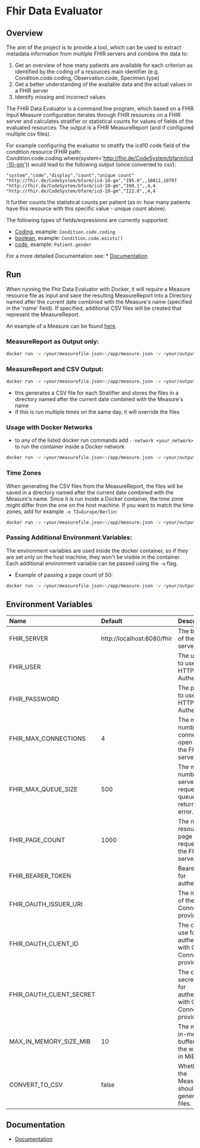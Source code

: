 # Fhir Data Evaluator

## Overview

The aim of the project is to provide a tool, which can be used to extract metadata information from multiple FHIR servers and combine the data to:
1. Get an overview of how many patients are available for each criterion as identified by the coding of a resources main identifier (e.g. Condition.code.coding, Observation.code, Specimen.type)
2. Get a better understanding of the available data and the actual values in a FHIR server
3. Identify missing and incorrect values

The FHIR Data Evaluator is a command line program, which based on a FHIR Input Measure configuration iterates through FHIR resources on a FHIR server
and calculates stratifier or statistical counts for values of fields of the evaluated resources. The output is a FHIR MeasureReport (and if configured multiple csv files).

For example configuring the evaluator to stratify the icd10 code field of the condition resource (FHIR path: Condition.code.coding.where(system='http://fhir.de/CodeSystem/bfarm/icd-10-gm'))
would lead to the following output (once converted to csv):

```csv
"system","code","display","count","unique count"
"http://fhir.de/CodeSystem/bfarm/icd-10-gm","I95.0",,10811,10797
"http://fhir.de/CodeSystem/bfarm/icd-10-gm","I60.1",,4,4
"http://fhir.de/CodeSystem/bfarm/icd-10-gm","I22.8",,4,4
```
It further counts the statistical counts per patient (as in: how many patients have this resource with this specific value - unique count above).

The following types of fields/expressions are currently supported:

* [Coding](https://www.hl7.org/fhir/datatypes.html#Coding), example: `Condition.code.coding`
* [boolean](https://www.hl7.org/fhir/datatypes.html#boolean), example: `Condition.code.exists()`
* [code](https://www.hl7.org/fhir/datatypes.html#code), example: `Patient.gender`

For a more detailed Documentation see: * [Documentation](Documentation/Documentation.md)

## Run

When running the Fhir Data Evaluator with Docker, it will require a Measure resource file as input and save the resulting
MeasureReport into a Directory named after the current date combined with the Measure's name (specified in the 'name' field).
If specified, additional CSV files will be created that represent the MeasureReport.

An example of a Measure can be found [here](Documentation/example-measures/example-measure-1.json).

### MeasureReport as Output only:
```sh
docker run -v <your/measurefile.json>:/app/measure.json -v <your/output/dir>:/app/output -e FHIR_SERVER=<http://your-fhir-server/fhir> -it ghcr.io/medizininformatik-initiative/fhir-data-evaluator:1.0.0
```
### MeasureReport and CSV Output:

```sh
docker run -v <your/measurefile.json>:/app/measure.json -v <your/output/dir>:/app/output -e CONVERT_TO_CSV=true -e FHIR_SERVER=<http://your-fhir-server/fhir> -it ghcr.io/medizininformatik-initiative/fhir-data-evaluator:1.0.0
```
* this generates a CSV file for each Stratifier and stores the files in a directory named after the current date combined 
with the Measure's name
* if this is run multiple times on the same day, it will override the files

### Usage with Docker Networks
* to any of the listed docker run commands add ```--network <your_network>``` to run the container inside a Docker network
```sh
docker run -v <your/measurefile.json>:/app/measure.json -v <your/output/dir>:/app/output -e CONVERT_TO_CSV=true -e FHIR_SERVER=<http://your-fhir-server/fhir> --network <your_network> -it ghcr.io/medizininformatik-initiative/fhir-data-evaluator:1.0.0
```

### Time Zones
When generating the CSV files from the MeasureReport, the files will be saved in a directory named after the current date
combined with the Measure's name. Since it is run inside a Docker container, the time zone might differ from the one on
the host machine. If you want to match the time zones, add for example ```-e TZ=Europe/Berlin```:
```sh
docker run -v <your/measurefile.json>:/app/measure.json -v <your/output/dir>:/app/output -e CONVERT_TO_CSV=true -e FHIR_SERVER=<http://your-fhir-server/fhir> -e TZ=Europe/Berlin -it ghcr.io/medizininformatik-initiative/fhir-data-evaluator:1.0.0
```

### Passing Additional Environment Variables:

The environment variables are used inside the docker container, so if they are set only on the host machine, they won't
be visible in the container. Each additional environment variable can be passed using the `-e` flag.
* Example of passing a page count of 50:
```sh
docker run -v <your/measurefile.json>:/app/measure.json -v <your/output/dir>:/app/output -e FHIR_SERVER=<http://your-fhir-server/fhir> -e FHIR_PAGE_COUNT=50 -it ghcr.io/medizininformatik-initiative/fhir-data-evaluator:1.0.0
```

## Environment Variables

| Name                     | Default                    | Description                                                                 |
|:-------------------------|:---------------------------|:----------------------------------------------------------------------------|
| FHIR_SERVER              | http://localhost:8080/fhir | The base URL of the FHIR server to use.                                     |
| FHIR_USER                |                            | The username to use for HTTP Basic Authentication.                          |
| FHIR_PASSWORD            |                            | The password to use for HTTP Basic Authentication.                          |
| FHIR_MAX_CONNECTIONS     | 4                          | The maximum number of connections to open towards the FHIR server.          |
| FHIR_MAX_QUEUE_SIZE      | 500                        | The maximum number FHIR server requests to queue before returning an error. |
| FHIR_PAGE_COUNT          | 1000                       | The number of resources per page to request from the FHIR server.           |
| FHIR_BEARER_TOKEN        |                            | Bearer token for authentication.                                            |
| FHIR_OAUTH_ISSUER_URI    |                            | The issuer URI of the OpenID Connect provider.                              |
| FHIR_OAUTH_CLIENT_ID     |                            | The client ID to use for authentication with OpenID Connect provider.       |
| FHIR_OAUTH_CLIENT_SECRET |                            | The client secret to use for authentication with OpenID Connect provider.   |
| MAX_IN_MEMORY_SIZE_MIB   | 10                         | The maximum in-memory buffer size for the webclient in MiB.                 |
| CONVERT_TO_CSV           | false                      | Whether for the MeasureReport should be generated CSV files.                |


## Documentation

* [Documentation](Documentation/Documentation.md)
